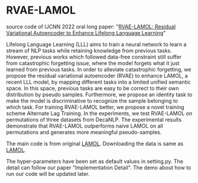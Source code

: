 # RVAE-LAMOL
source code of IJCNN 2022 oral long paper: "[RVAE-LAMOL:  Residual Variational Autoencoder to Enhance Lifelong Language Learning](https://arxiv.org/pdf/2205.10857.pdf)"

Lifelong Language Learning (LLL) aims to train a neural network to learn a stream of NLP tasks while retaining knowledge from previous tasks. However, previous works which followed data-free constraint still suffer from catastrophic forgetting issue, where the model forgets what it just learned from previous tasks. In order to alleviate catastrophic forgetting, we propose the residual variational autoencoder (RVAE) to enhance LAMOL, a recent LLL model, by mapping different tasks into a limited unified semantic space. In this space, previous tasks are easy to be correct to their own distribution by pseudo samples. Furthermore, we propose an identity task to make the model is discriminative to recognize the sample belonging to which task. For training RVAE-LAMOL better, we propose a novel training scheme Alternate Lag Training. In the experiments, we test RVAE-LAMOL on permutations of three datasets from DecaNLP. The experimental results demonstrate that RVAE-LAMOL outperforms naive LAMOL on all permutations and generates more meaningful pseudo-samples. 

The main code is from original [LAMOL](https://github.com/chho33/LAMOL). Downloading the data is same as [LAMOL](https://github.com/chho33/LAMOL). 


The hyper-parameters have been set as default values in setting.py. The detail can follow our paper "Implementation Detail". The demo about how to run our code will be updated later.


